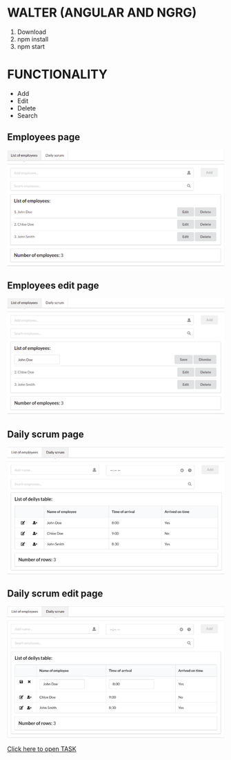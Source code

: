 # WALTER (ANGULAR AND NGRG)

1. Download
2. npm install
3. npm start

# FUNCTIONALITY

<ul>
<li>Add</li>
<li>Edit</li>
<li>Delete</li>
<li>Search</li>
</ul>

## Employees page

<img src="./src/assets/employees.png">

## Employees edit page

<img src="./src/assets/employees-edit.png">

## Daily scrum page

<img src="./src/assets/deilys.png">

## Daily scrum edit page

<img src="./src/assets/deilys-edit.png">

<a href="https://github.com/Emi-GitHub/Walter-Angular-NgRx/blob/main/zadatak.pdf">Click here to open TASK</a>

